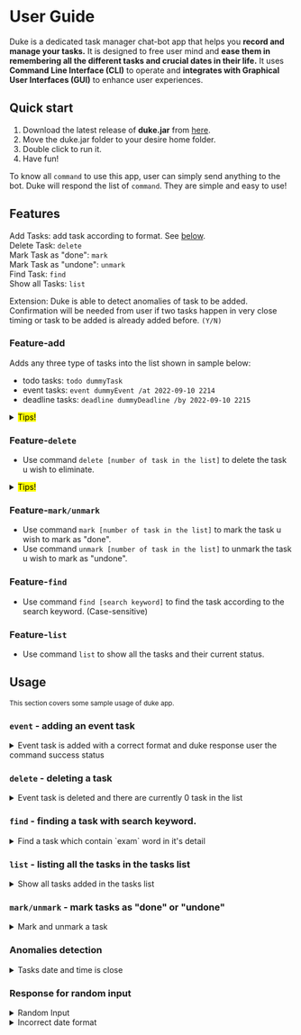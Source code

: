# User Guide

Duke is a dedicated task manager chat-bot app that helps you **record and manage your tasks.** It is designed to free user mind and **ease them in remembering all the different tasks and crucial dates in their life.** It uses **Command Line Interface (CLI)** to operate and **integrates with Graphical User Interfaces (GUI)** to enhance user experiences.

## Quick start

1. Download the latest release of **duke.jar** from [here](https://github.com/eesung00/ip/releases).
2. Move the duke.jar folder to your desire home folder.
3. Double click to run it.
4. Have fun!

To know all `command` to use this app, user can simply send anything to the bot. Duke will respond the list of `command`. They are simple and easy to use!

## Features

Add Tasks: add task according to format. See [below](#feature-add).<br/>
Delete Task: `delete`<br/>
Mark Task as "done": `mark`<br/>
Mark Task as "undone": `unmark`<br/>
Find Task: `find`<br/>
Show all Tasks: `list`<br/>

Extension: Duke is able to detect anomalies of task to be added. Confirmation will be needed from user if two tasks happen in very close timing or task to be added is already added before. `(Y/N)`

### Feature-add

Adds any three type of tasks into the list shown in sample below:

- todo tasks: `todo dummyTask`
- event tasks: `event dummyEvent /at 2022-09-10 2214`
- deadline tasks: `deadline dummyDeadline /by 2022-09-10 2215`

<details><summary><mark>Tips!</mark></summary>
Please follow the format shown above! Every first word in the input line is a command. (Case-sensitive)
The second section of the input line is the tasks detail.
The third section after /at and /by is the date and time of the task. Please follow the format.(YYYY-MM-DD HHmm)
</details>

### Feature-`delete`

* Use command `delete [number of task in the list]` to delete the task u wish to eliminate.

<details><summary><mark>Tips!</mark></summary>
Use list command to show the current tasks list you have if you are not sure what is your tasks' number.
</details>

### Feature-`mark/unmark`

* Use command `mark [number of task in the list]` to mark the task u wish to mark as "done".
* Use command `unmark [number of task in the list]` to unmark the task u wish to mark as "undone".

### Feature-`find`

* Use command `find [search keyword]` to find the task according to the search keyword. (Case-sensitive)

### Feature-`list`

* Use command `list` to show all the tasks and their current status.


## Usage

<sub>This section covers some sample usage of duke app.</sub>

### `event` - adding an event task

<details><summary>Event task is added with a correct format and duke response user the command success status</summary>

* Example of usage:</br>
  `event go for final exam /at 2022-11-04 1000`

* Expected outcome:
    ```
    ~~~~~-----DUKE-----~~~~~
    New task is registered as you wish, you can come back to check if you wish!:
    [E][ ] go for final exam (at: Nov 04 2022 10:00)
    Now you have 1 tasks in your list.
    ```
* **Description:** There is currently 1 task in user's list and the adding command performed successfully.
</details>

### `delete` - deleting a task

<details><summary>Event task is deleted and there are currently 0 task in the list</summary>

* Example of usage:</br>
  `delete 1`

* Expected outcome:
    ```
    ~~~~~-----DUKE-----~~~~~
    Ching Ching Poof~~ This task is removed:
    [E][ ] go for final exam (at: Nov 04 2022 10:00)
    Now you have 0 tasks on your list.
    ```
* **Description:** There is currently 0 task in user's list and the deleting command performed successfully.
</details>

### `find` - finding a task with search keyword.

<details><summary>Find a task which contain `exam` word in it's detail</summary>

* Example of usage:</br>
`find exam`

* Expected outcome:
    ``` 
    ~~~~~-----DUKE-----~~~~~
    Here you go! your matching tasks in your list
    [T][ ] exam preparation
    [E][ ] exam at Utown (at: Nov 12 2022 19:00)
    ```

* **Description:** There is currently 2 tasks in user's list with "exam" detail.
</details>

### `list` - listing all the tasks in the tasks list

<details><summary>Show all tasks added in the tasks list</summary>

* Example of usage:</br>
`list`

* Expected outcome:
    ```
    ~~~~~-----DUKE-----~~~~~
    Weeeee, your current list is as follow:
    1. [E][ ] dummyEvent (at: Sep 11 2011 11:30)
    2. [D][ ] dummyDeadline (by: Jan 28 2011 09:00)
    3. [T][ ] dummyTodo
    4. [T][ ] exam preparation
    5. [E][ ] exam at Utown (at: Nov 12 2022 19:00)
    ```
* **Description:** There are currently 6 tasks in user's list and all of them are undone.
</details>

### `mark/unmark` - mark tasks as "done" or "undone"

<details><summary>Mark and unmark a task</summary>

* Example of usage:</br>
`mark 1`</br>
`unmark 1`

* Expected outcome:
    ```
    ~~~~~-----DUKE-----~~~~~
    Nice! this task is marked as done. Good Job!
    [E][X] dummyEvent (at: Sep 11 2011 11:30)
    ```
    ```
    ~~~~~-----DUKE-----~~~~~
    This task is marked as not done. Keep it up!
    [E][ ] dummyEvent (at: Sep 11 2011 11:30)
    ```
* **Description:** The event task is mark as "done" and unmark as "undone" respectively
</details>

### Anomalies detection

<details><summary>Tasks date and time is close</summary>

* Example of input: </br>
`event attend party /at 2011-09-11 1300`

* Expected outcome:
    ```
    ~~~~~-----DUKE-----~~~~~
    Hey, these two tasks timing are quite close, are you sure to proceed? (Y/N)
    New Task: [E][ ] attend party (at: Sep 11 2011 13:00)
    Existing Task: [E][ ] dummyEvent (at: Sep 11 2011 11:30)
    ```
* **Description:** This happens because there is another event task in the task list occur at close timing. Please respond `Y` to proceed adding task or `N` to cancel the previous add task command.
</details>

### Response for random input

<details><summary>Random Input</summary>

* Example of random input:</br>
`hi`

* Expected outcome:
    ```
    ~~~~~-----DUKE-----~~~~~
    Based on my understanding, your command didn't follow the format
    todo              : todo [task description]
    deadline          : deadline [task description] /by [YYYY-MM-DD HHmm]
    event             : event [task description] /at [YYYY-MM-DD HHmm]
    single command    : | bye | list |
    mark/unmark/delete: [command] [number of task in list you wish to modify]
    find              : find [search keyword]
    ```
* **Description:** Duke will not understand any random input. It will show the available input if it does not recognise the input.
</details>

<details><summary>Incorrect date format</summary>

* Example of error input 1:</br>
`deadline some deadline /by 09-01-2022 0900`

* Expected outcome:
    ```
    ~~~~~-----DUKE-----~~~~~
    Date and time format should be [YYYY-MM-DD HHmm]!
    (eg. 2022-08-21 1300)
    ```
* **Description:** Duke will show the correct date format that user should use while interacting with the app.
</details>
